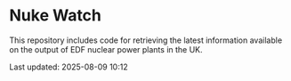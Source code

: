 # Nuke Watch

This repository includes code for retrieving the latest information available on the output of EDF nuclear power plants in the UK.

Last updated: 2025-08-09 10:12